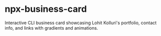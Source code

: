 # npx-business-card
Interactive CLI business card showcasing Lohit Kolluri's portfolio, contact info, and links with gradients and animations.
